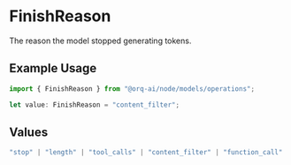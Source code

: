 # FinishReason

The reason the model stopped generating tokens.

## Example Usage

```typescript
import { FinishReason } from "@orq-ai/node/models/operations";

let value: FinishReason = "content_filter";
```

## Values

```typescript
"stop" | "length" | "tool_calls" | "content_filter" | "function_call"
```